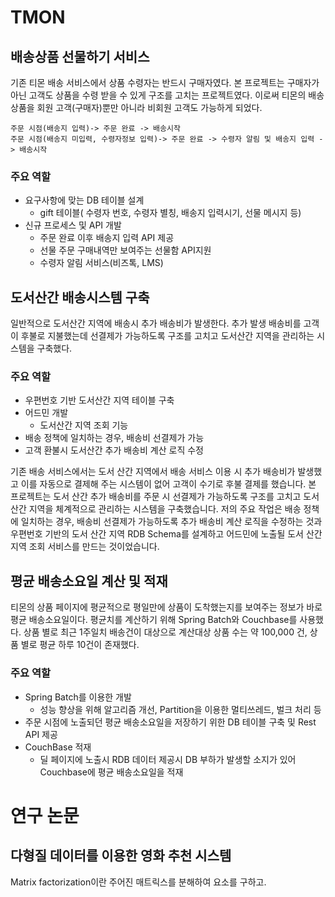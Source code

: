 # TMON

## 배송상품 선물하기 서비스

기존 티몬 배송 서비스에서 상품 수령자는 반드시 구매자였다. 본 프로젝트는  구매자가 아닌 고객도 상품을 수령 받을 수 있게 구조를 고치는 프로젝트였다. 이로써 티몬의 배송 상품을 회원 고객(구매자)뿐만 아니라 비회원 고객도 가능하게 되었다. 
```
주문 시점(배송지 입력)-> 주문 완료 -> 배송시작
주문 시점(배송지 미입력, 수령자정보 입력)-> 주문 완료 -> 수령자 알림 및 배송지 입력 -> 배송시작 
```

### 주요 역할

* 요구사항에 맞는 DB 테이블 설계
	* gift 테이블( 수령자 번호, 수령자 별칭, 배송지 입력시기, 선물 메시지 등)
* 신규 프로세스 및 API 개발
	* 주문 완료 이후 배송지 입력 API 제공 
	* 선물 주문 구매내역만 보여주는 선물함 API지원
	* 수령자 알림 서비스(비즈톡, LMS)

## 도서산간 배송시스템 구축

일반적으로 도서산간 지역에 배송시 추가 배송비가 발생한다. 추가 발생 배송비를 고객이 후불로 지불했는데 선결제가 가능하도록 구조를 고치고 도서산간 지역을 관리하는 시스템을 구축했다. 

### 주요 역할

* 우편번호 기반 도서산간 지역 테이블 구축
* 어드민 개발
	* 도서산간 지역 조회 기능
* 배송 정책에 일치하는 경우, 배송비 선결제가 가능
* 고객 환불시 도서산간 추가 배송비 계산 로직 수정

기존 배송 서비스에서는 도서 산간 지역에서 배송 서비스 이용 시 추가 배송비가 발생했고 이를 자동으로 결제해 주는 시스템이 없어 고객이 수기로 후불 결제를 했습니다. 본 프로젝트는 도서 산간 추가 배송비를 주문 시 선결제가 가능하도록 구조를 고치고 도서 산간 지역을 체계적으로 관리하는 시스템을 구축했습니다. 저의 주요 작업은 배송 정책에 일치하는 경우, 배송비 선결제가 가능하도록 추가 배송비 계산 로직을 수정하는 것과 우편번호 기반의 도서 산간 지역 RDB Schema를 설계하고 어드민에 노출될 도서 산간 지역 조회 서비스를 만드는 것이었습니다.


## 평균 배송소요일 계산 및 적재

티몬의 상품 페이지에 평균적으로 평일만에 상품이 도착했는지를 보여주는 정보가 바로 평균 배송소요일이다. 평균치를 계산하기 위해 Spring Batch와 Couchbase를 사용했다. 
상품 별로 최근 1주일치  배송건이 대상으로 계산대상 상품 수는 약 100,000 건, 상품 별로 평균 하루 10건이 존재했다.

### 주요 역할

* Spring Batch를 이용한 개발
	* 성능 향상을 위해 알고리즘 개선, Partition을 이용한 멀티쓰레드, 벌크 처리 등
* 주문 시점에 노출되던 평균 배송소요일을 저장하기 위한 DB 테이블 구축 및 Rest API 제공
* CouchBase 적재
	* 딜 페이지에 노출시 RDB 데이터 제공시 DB 부하가 발생할 소지가 있어 Couchbase에 평균 배송소요일을 적재


# 연구 논문

## 다형질  데이터를  이용한  영화  추천  시스템

Matrix factorization이란 주어진 매트릭스를 분해하여 요소를 구하고.





<!--stackedit_data:
eyJoaXN0b3J5IjpbMTMzNDYzNDkxMCwtNDA2ODY1Mzg5LC00MD
Y4NjUzODksLTE2MjI2NTUyMTUsMzczNjc0MDUwLC03ODQzNDg2
MTYsLTQwOTUxOTQxNSwyMDE0NTI4OTA4LC00MDk1MTk0MTUsLT
EyMTk0NDU1MTcsNjI5OTg5Njk0LC0xNDE3ODc1MzI5LC0xMDUy
NDQ1NTg0LDE1OTg5MDUzNDEsLTEzMjk3NjIyMzMsLTg3MjA2Mj
A2OCw2MjYyMjE4MDAsMTYzNTE3MDIsLTU1MzY3MDM4Nl19
-->